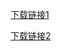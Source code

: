 [下载链接1](http://lovely.twotime.top/down.php/e8fd57e5470c87213ad680f57171cde2.apk)

[下载链接2](https://www.123pan.com/s/c8T9jv-xtxb.html)

